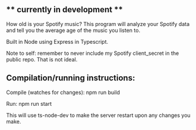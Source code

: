 <h2>** currently in development **</h2>

<text>How old is your Spotify music? This program will analyze your Spotify data and tell you the average age of the music you listen to.</text>

<text>Built in Node using Express in Typescript.</text>

<text>Note to self: remember to never include my Spotify client_secret in the public repo. That is not ideal.</text>

<h2>Compilation/running instructions:</h2>

<text>Compile (watches for changes): npm run build</text>	

<text>Run: npm run start</text>

<text>This will use ts-node-dev to make the server restart upon any changes you make.</text>

